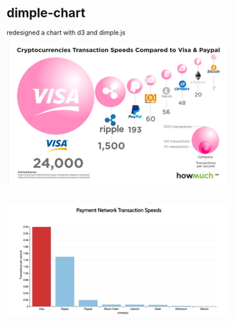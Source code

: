 # dimple-chart
redesigned a chart with d3 and dimple.js
<br>
<p align="center" border="2px solid #565656">
  <img src="images/valuewalk.png" width="500"/>
</p>
<br>
<p align="center" border="2px solid #565656">
  <img src="images/redesign.png" width="500"/>
</p>
